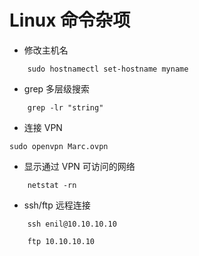 # Linux 命令杂项

-  修改主机名

```
    sudo hostnamectl set-hostname myname
```
-  grep 多层级搜索

```
    grep -lr "string"
```

-  连接 VPN

```
sudo openvpn Marc.ovpn
```

-  显示通过 VPN 可访问的网络

```
    netstat -rn
```

-  ssh/ftp 远程连接

```
    ssh enil@10.10.10.10
    
    ftp 10.10.10.10
```